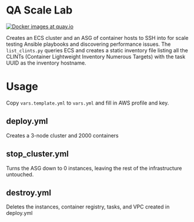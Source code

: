 # QA Scale Lab

[![Docker images at quay.io](https://quay.io/repository/ryansb/ansible-scale-test/status "Docker Repository on Quay")](https://quay.io/repository/ryansb/ansible-scale-test)

Creates an ECS cluster and an ASG of container hosts to SSH into for scale
testing Ansible playbooks and discovering performance issues. The
`list_clints.py` queries ECS and creates a static inventory file listing all
the CLINTs (Container Lightweight Inventory Numerous Targets) with the task
UUID as the inventory hostname.

# Usage

Copy `vars.template.yml` to `vars.yml` and fill in AWS profile and key.

## deploy.yml

Creates a 3-node cluster and 2000 containers

## stop_cluster.yml

Turns the ASG down to 0 instances, leaving the rest of the infrastructure
untouched.

## destroy.yml

Deletes the instances, container registry, tasks, and VPC created in deploy.yml

